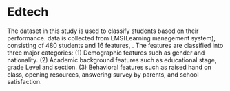 # Edtech
The dataset in this study is used to classify students based on their performance. data is collected from LMS(Learning management system), consisting of 480 students and 16 features, . The features are classified into three major categories: (1) Demographic features such as gender and nationality. (2) Academic background features such as educational stage, grade Level and section. (3) Behavioral features such as raised hand on class, opening resources, answering survey by parents, and school satisfaction.
